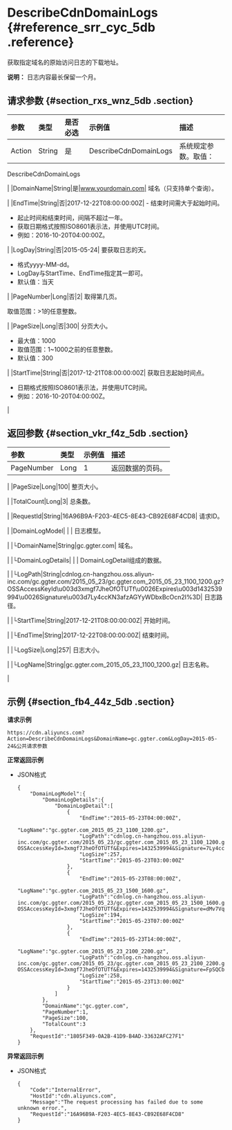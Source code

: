 # DescribeCdnDomainLogs {#reference_srr_cyc_5db .reference}

获取指定域名的原始访问日志的下载地址。

**说明：** 日志内容最长保留一个月。

## 请求参数 {#section_rxs_wnz_5db .section}

|参数|类型|是否必选|示例值|描述|
|:-|:-|:---|:--|:-|
|Action|String|是|DescribeCdnDomainLogs| 系统规定参数。取值：

 DescribeCdnDomainLogs

 |
|DomainName|String|是|www.yourdomain.com| 域名（只支持单个查询）。

 |
|EndTime|String|否|2017-12-22T08:00:00:00Z| -   结束时间需大于起始时间。
-   起止时间和结束时间，间隔不超过一年。
-   获取日期格式按照ISO8601表示法，并使用UTC时间。
-   例如：2016-10-20T04:00:00Z。

 |
|LogDay|String|否|2015-05-24| 要获取日志的天。

-   格式yyyy-MM-dd。
-   LogDay与StartTime、EndTime指定其一即可。
-   默认值：当天

 |
|PageNumber|Long|否|2| 取得第几页。

 取值范围：\>1的任意整数。

 |
|PageSize|Long|否|300| 分页大小。

-   最大值：1000
-   取值范围：1~1000之前的任意整数。
-   默认值：300

 |
|StartTime|String|否|2017-12-21T08:00:00:00Z| 获取日志起始时间点。

-   日期格式按照ISO8601表示法，并使用UTC时间。
-   例如：2016-10-20T04:00:00Z。

 |

## 返回参数 {#section_vkr_f4z_5db .section}

|参数|类型|示例值|描述|
|:-|:-|:--|:-|
|PageNumber|Long|1| 返回数据的页码。

 |
|PageSize|Long|100| 整页大小。

 |
|TotalCount|Long|3| 总条数。

 |
|RequestId|String|16A96B9A-F203-4EC5-8E43-CB92E68F4CD8| 请求ID。

 |
|DomainLogModel| | | 日志模型。

 |
|└DomainName|String|gc.ggter.com| 域名。

 |
|└DomainLogDetails| | | DomainLogDetail组成的数据。

 |
|└LogPath|String|cdnlog.cn-hangzhou.oss.aliyun-inc.com/gc.ggter.com/2015\_05\_23/gc.ggter.com\_2015\_05\_23\_1100\_1200.gz?OSSAccessKeyId\\u003d3xmgf7JheOfOTUTf\\u0026Expires\\u003d1432539994\\u0026Signature\\u003d7Ly4ccKN3afzAGYyWDbxBcOcn2I%3D| 日志路径。

 |
|└StartTime|String|2017-12-21T08:00:00:00Z| 开始时间。

 |
|└EndTime|String|2017-12-22T08:00:00:00Z| 结束时间。

 |
|└LogSize|Long|257| 日志大小。

 |
|└LogName|String|gc.ggter.com\_2015\_05\_23\_1100\_1200.gz| 日志名称。

 |

## 示例 {#section_fb4_44z_5db .section}

**请求示例**

```
https://cdn.aliyuncs.com?Action=DescribeCdnDomainLogs&DomainName=gc.ggter.com&LogDay=2015-05-24&公共请求参数
```

**正常返回示例**

-   JSON格式

    ```
    {
        "DomainLogModel":{
            "DomainLogDetails":{
                "DomainLogDetail":[
                    {
                        "EndTime":"2015-05-23T04:00:00Z",
                        "LogName":"gc.ggter.com_2015_05_23_1100_1200.gz",
                        "LogPath":"cdnlog.cn-hangzhou.oss.aliyun-inc.com/gc.ggter.com/2015_05_23/gc.ggter.com_2015_05_23_1100_1200.gz?OSSAccessKeyId=3xmgf7JheOfOTUTf&Expires=1432539994&Signature=7Ly4ccKN3afzAGYyWDbxBcOcn2I%3D",
                        "LogSize":257,
                        "StartTime":"2015-05-23T03:00:00Z"
                    },
                    {
                        "EndTime":"2015-05-23T08:00:00Z",
                        "LogName":"gc.ggter.com_2015_05_23_1500_1600.gz",
                        "LogPath":"cdnlog.cn-hangzhou.oss.aliyun-inc.com/gc.ggter.com/2015_05_23/gc.ggter.com_2015_05_23_1500_1600.gz?OSSAccessKeyId=3xmgf7JheOfOTUTf&Expires=1432539994&Signature=dMv7VqPqZHXVbKPmorGIvylC66c%3D",
                        "LogSize":194,
                        "StartTime":"2015-05-23T07:00:00Z"
                    },
                    {
                        "EndTime":"2015-05-23T14:00:00Z",
                        "LogName":"gc.ggter.com_2015_05_23_2100_2200.gz",
                        "LogPath":"cdnlog.cn-hangzhou.oss.aliyun-inc.com/gc.ggter.com/2015_05_23/gc.ggter.com_2015_05_23_2100_2200.gz?OSSAccessKeyId=3xmgf7JheOfOTUTf&Expires=1432539994&Signature=FpSQCbgNcxCBYIxKVoKC8mGghUQ%3D",
                        "LogSize":258,
                        "StartTime":"2015-05-23T13:00:00Z"
                    }
                ]
            },
            "DomainName":"gc.ggter.com",
            "PageNumber":1,
            "PageSize":100,
            "TotalCount":3
        },
        "RequestId":"1805F349-0A2B-41D9-B4AD-33632AFC27F1"
    }
    ```


**异常返回示例**

-   JSON格式

    ```
    {
        "Code":"InternalError",
        "HostId":"cdn.aliyuncs.com",
        "Message":"The request processing has failed due to some unknown error.",
        "RequestId":"16A96B9A-F203-4EC5-8E43-CB92E68F4CD8"
    }
    ```


